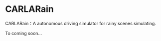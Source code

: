 # CARLARain
CARLARain：A autonomous driving simulator for rainy scenes simulating.

To coming soon...
